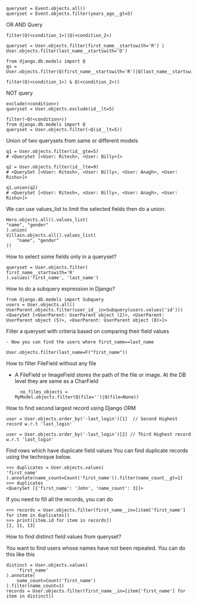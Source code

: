     queryset = Event.objects.all()
    queryset = Event.objects.filter(years_ago__gt=5)

OR AND Query
    
    filter(Q(<condition_1>)|Q(<condition_2>)
    
    queryset = User.objects.filter(first_name__startswith='R') | User.objects.filter(last_name__startswith='D')

    from django.db.models import Q
    qs = User.objects.filter(Q(first_name__startswith='R')|Q(last_name__startswith='D'))

    filter(Q(<condition_1>) & Q(<condition_2>))

NOT query

    exclude(<condition>)
    queryset = User.objects.exclude(id__lt=5)

    filter(~Q(<condition>))
    from django.db.models import Q
    queryset = User.objects.filter(~Q(id__lt=5))

Union of two querysets from same or different models

    q1 = User.objects.filter(id__gte=5)
    # <QuerySet [<User: Ritesh>, <User: Billy>]>

    q2 = User.objects.filter(id__lte=9)
    # <QuerySet [<User: Ritesh>, <User: Billy>, <User: Anagh>, <User: Rishu>]>
    
    q1.union(q2)
    # <QuerySet [<User: Ritesh>, <User: Billy>, <User: Anagh>, <User: Rishu>]>

We can use values_list to limit the selected fields then do a union.

    Hero.objects.all().values_list(
    "name", "gender"
    ).union(
    Villain.objects.all().values_list(
        "name", "gender"
    ))

How to select some fields only in a queryset?

    queryset = User.objects.filter(
    first_name__startswith='R'
    ).values('first_name', 'last_name')

How to do a subquery expression in Django?

    from django.db.models import Subquery
    users = User.objects.all()
    UserParent.objects.filter(user_id__in=Subquery(users.values('id')))
    <QuerySet [<UserParent: UserParent object (2)>, <UserParent: UserParent object (5)>, <UserParent: UserParent object (8)>]>

Filter a queryset with criteria based on comparing their field values

    - Now you can find the users where first_name==last_name
    
    User.objects.filter(last_name=F("first_name"))

How to filter FileField without any file

- A FileField or ImageField stores the path of the file or image. At the DB level they are same as a CharField

        no_files_objects = MyModel.objects.filter(Q(file='')|Q(file=None))


How to find second largest record using Django ORM

    user = User.objects.order_by('-last_login')[1]  // Second Highest record w.r.t 'last_login'

    user = User.objects.order_by('-last_login')[2] // Third Highest record w.r.t 'last_login'

Find rows which have duplicate field values
You can find duplicate records using the technique below.

    >>> duplicates = User.objects.values(
    'first_name'
    ).annotate(name_count=Count('first_name')).filter(name_count__gt=1)
    >>> duplicates
    <QuerySet [{'first_name': 'John', 'name_count': 3}]>

If you need to fill all the records, you can do

    >>> records = User.objects.filter(first_name__in=[item['first_name'] for item in duplicates])
    >>> print([item.id for item in records])
    [2, 11, 13]


How to find distinct field values from queryset?

You want to find users whose names have not been repeated. You can do this like this

    distinct = User.objects.values(
        'first_name'
    ).annotate(
        name_count=Count('first_name')
    ).filter(name_count=1)
    records = User.objects.filter(first_name__in=[item['first_name'] for item in distinct])
